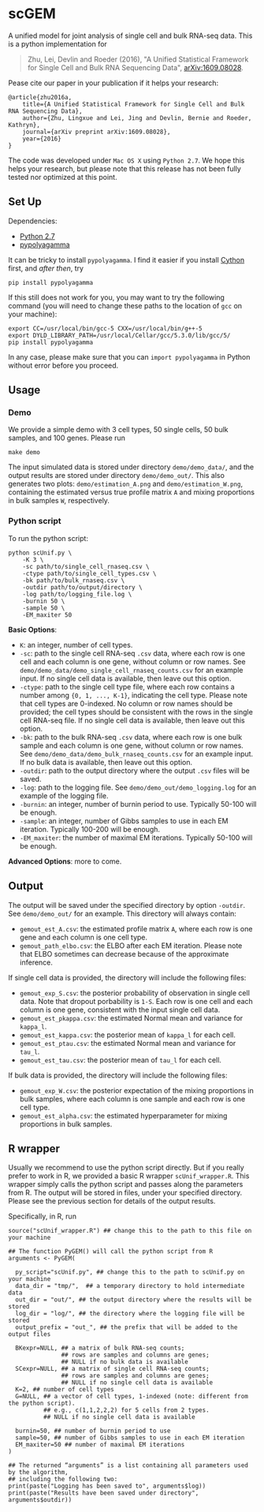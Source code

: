 # scGEM
A unified model for joint analysis of single cell and bulk RNA-seq data.
This is a python implementation for
> Zhu, Lei, Devlin and Roeder (2016), "A Unified Statistical Framework for Single Cell and Bulk RNA Sequencing Data", 
[arXiv:1609.08028](https://arxiv.org/abs/1609.08028).

Pease cite our paper in your publication if it helps your research:
```
@article{zhu2016a,
    title={A Unified Statistical Framework for Single Cell and Bulk RNA Sequencing Data},
    author={Zhu, Lingxue and Lei, Jing and Devlin, Bernie and Roeder, Kathryn},
    journal={arXiv preprint arXiv:1609.08028},
    year={2016}
}
```

The code was developed under `Mac OS X` using `Python 2.7`. We hope this helps your research, but please note that this release has not been fully tested nor optimized at this point.

## Set Up
Dependencies:
* [Python 2.7](https://www.python.org/downloads/release/python-2713/)
* [pypolyagamma](https://github.com/slinderman/pypolyagamma)

It can be tricky to install `pypolyagamma`. I find it easier if you install [Cython](http://cython.org/) first, and *after then*, try 
```
pip install pypolyagamma
```
If this still does not work for you, you may want to try the following command 
(you will need to change these paths to the location of `gcc` on your machine):
```
export CC=/usr/local/bin/gcc-5 CXX=/usr/local/bin/g++-5
export DYLD_LIBRARY_PATH=/usr/local/Cellar/gcc/5.3.0/lib/gcc/5/
pip install pypolyagamma
```

In any case, please make sure that you can `import pypolyagamma` in Python without error before you proceed.


## Usage
### Demo
We provide a simple demo with 3 cell types, 50 single cells, 50 bulk samples, and 100 genes. Please run
```
make demo
```
The input simulated data is stored under directory `demo/demo_data/`, 
and the output results are stored under directory `demo/demo_out/`. 
This also generates two plots: `demo/estimation_A.png` and `demo/estimation_W.png`, 
containing the estimated versus true profile matrix `A` and mixing proportions in bulk samples `W`, respectively.

### Python script

To run the python script:
```
python scUnif.py \
	-K 3 \
	-sc path/to/single_cell_rnaseq.csv \
	-ctype path/to/single_cell_types.csv \
	-bk path/to/bulk_rnaseq.csv \
	-outdir path/to/output/directory \
	-log path/to/logging_file.log \
	-burnin 50 \
	-sample 50 \
	-EM_maxiter 50
```

**Basic Options**:
* `K`: an integer, number of cell types.
* `-sc`: path to the single cell RNA-seq `.csv` data, where each row is one cell and each column is one gene, without column or row names.
See `demo/demo_data/demo_single_cell_rnaseq_counts.csv` for an example input. 
If no single cell data is available, then leave out this option.
* `-ctype`: path to the single cell type file, where each row contains a number among `{0, 1, ..., K-1}`, indicating the cell type. 
Please note that cell types are 0-indexed. 
No column or row names should be provided; the cell types should be consistent with the rows in the single cell RNA-seq file. 
If no single cell data is available, then leave out this option.
* `-bk`: path to the bulk RNA-seq `.csv` data, where each row is one bulk sample and each column is one gene, without column or row names.
See `demo/demo_data/demo_bulk_rnaseq_counts.csv` for an example input.
If no bulk data is available, then leave out this option.
* `-outdir`: path to the output directory where the output `.csv` files will be saved. 
* `-log`: path to the logging file. See `demo/demo_out/demo_logging.log` for an example of the logging file.
* `-burnin`: an integer, number of burnin period to use. Typically 50-100 will be enough.
* `-sample`: an integer, number of Gibbs samples to use in each EM iteration. Typically 100-200 will be enough.
* `-EM_maxiter`: the number of maximal EM iterations. Typically 50-100 will be enough.


**Advanced Options**:
more to come.

## Output
The output will be saved under the specified directory by option `-outdir`. See `demo/demo_out/` for an example. This directory will always contain:
* `gemout_est_A.csv`: the estimated profile matrix `A`, where each row is one gene and each column is one cell type.
* `gemout_path_elbo.csv`: the ELBO after each EM iteration. Please note that ELBO sometimes can decrease because of the approximate inference.

If single cell data is provided, the directory will include the following files:
* `gemout_exp_S.csv`: the posterior probability of observation in single cell data. Note that dropout porbability is `1-S`. Each row is one cell and each column is one gene, consistent with the input single cell data.
* `gemout_est_pkappa.csv`: the estimated Normal mean and variance for `kappa_l`.
* `gemout_est_kappa.csv`: the posterior mean of `kappa_l` for each cell.
* `gemout_est_ptau.csv`: the estimated Normal mean and variance for `tau_l`.
* `gemout_est_tau.csv`: the posterior mean of `tau_l` for each cell.

If bulk data is provided, the directory will include the following files:
* `gemout_exp_W.csv`: the posterior expectation of the mixing proportions in bulk samples, where each column is one sample and each row is one cell type.
* `gemout_est_alpha.csv`: the estimated hyperparameter for mixing proportions in bulk samples.




## R wrapper
Usually we recommend to use the python script directly. 
But if you really prefer to work in R, we provided a basic R wrapper `scUnif_wrapper.R`. This wrapper simply calls the python script and passes along the parameters from R. The output will be stored in files, under your specified directory. Please see the previous section for details of the output results. 

Specifically, in R, run

```{r}
source("scUnif_wrapper.R") ## change this to the path to this file on your machine

## The function PyGEM() will call the python script from R
arguments <- PyGEM(

  py_script="scUnif.py", ## change this to the path to scUnif.py on your machine 
  data_dir = "tmp/",  ## a temporary directory to hold intermediate data
  out_dir = "out/", ## the output directory where the results will be stored 
  log_dir = "log/", ## the directory where the logging file will be stored 
  output_prefix = "out_", ## the prefix that will be added to the output files

  BKexpr=NULL, ## a matrix of bulk RNA-seq counts; 
               ## rows are samples and columns are genes; 
               ## NULL if no bulk data is available
  SCexpr=NULL, ## a matrix of single cell RNA-seq counts; 
               ## rows are samples and columns are genes; 
               ## NULL if no single cell data is available
  K=2, ## number of cell types 
  G=NULL, ## a vector of cell types, 1-indexed (note: different from the python script). 
          ## e.g., c(1,1,2,2,2) for 5 cells from 2 types.
          ## NULL if no single cell data is available

  burnin=50, ## number of burnin period to use
  sample=50, ## number of Gibbs samples to use in each EM iteration
  EM_maxiter=50 ## number of maximal EM iterations
)

## The returned “arguments” is a list containing all parameters used by the algorithm, 
## including the following two:
print(paste("Logging has been saved to", arguments$log))
print(paste("Results have been saved under directory", arguments$outdir))
```



